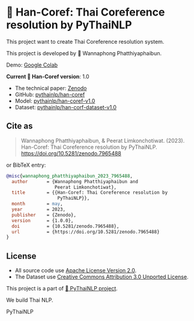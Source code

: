 # 🪿 Han-Coref: Thai Coreference resolution by PyThaiNLP

This project want to create Thai Coreference resolution system.

This project is developed by 🪿 Wannaphong Phatthiyaphaibun.

Demo: [Google Colab](https://colab.research.google.com/github/PyThaiNLP/han-coref/blob/main/demo.ipynb)


**Current 🪿 Han-Coref version**: 1.0

- The technical paper: [Zenodo](https://zenodo.org/record/7965488)
- GitHub: [pythainlp/han-coref](https://github.com/pythainlp/han-coref)
- Model: [pythainlp/han-coref-v1.0](https://huggingface.co/pythainlp/han-coref-v1.0)
- Dataset: [pythainlp/han-corf-dataset-v1.0](https://huggingface.co/datasets/pythainlp/han-corf-dataset-v1.0)

## Cite as

> Wannaphong Phatthiyaphaibun, & Peerat Limkonchotiwat. (2023). Han-Coref: Thai Coreference resolution by PyThaiNLP. https://doi.org/10.5281/zenodo.7965488

or BibTeX entry:

``` bib
@misc{wannaphong_phatthiyaphaibun_2023_7965488,
  author       = {Wannaphong Phatthiyaphaibun and
                  Peerat Limkonchotiwat},
  title        = {{Han-Coref: Thai Coreference resolution by 
                   PyThaiNLP}},
  month        = may,
  year         = 2023,
  publisher    = {Zenodo},
  version      = {1.0.0},
  doi          = {10.5281/zenodo.7965488},
  url          = {https://doi.org/10.5281/zenodo.7965488}
}
```

## License
- All source code use [Apache License Version 2.0](http://www.apache.org/licenses/LICENSE-2.0).
- The Dataset use [Creative Commons Attribution 3.0 Unported License](https://creativecommons.org/licenses/by/3.0/).


This project is a part of [🪿 PyThaiNLP project](https://github.com/PyThaiNLP/).


We build Thai NLP.

PyThaiNLP
